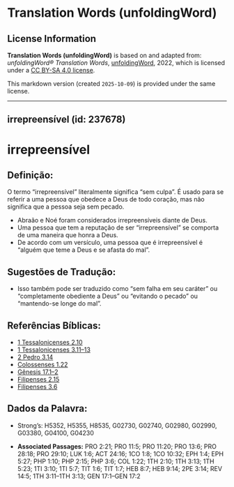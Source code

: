 # Translation Words (unfoldingWord)

## License Information

**Translation Words (unfoldingWord)** is based on and adapted from: _unfoldingWord® Translation Words_, [unfoldingWord](https://unfoldingword.org/utw), 2022, which is licensed under a [CC BY-SA 4.0 license](https://creativecommons.org/licenses/by-sa/4.0/legalcode.en).

This markdown version (created `2025-10-09`) is provided under the same license.



--------------------------------

## irrepreensível (id: 237678)

irrepreensível
==============

Definição:
----------

O termo “irrepreensível” literalmente significa “sem culpa”. É usado para se referir a uma pessoa que obedece a Deus de todo coração, mas não significa que a pessoa seja sem pecado.

* Abraão e Noé foram considerados irrepreensíveis diante de Deus.
* Uma pessoa que tem a reputação de ser “irrepreensível” se comporta de uma maneira que honra a Deus.
* De acordo com um versículo, uma pessoa que é irrepreensível é “alguém que teme a Deus e se afasta do mal”.

Sugestões de Tradução:
----------------------

* Isso também pode ser traduzido como “sem falha em seu caráter” ou “completamente obediente a Deus” ou “evitando o pecado” ou “mantendo\-se longe do mal”.

Referências Bíblicas:
---------------------

* [1 Tessalonicenses 2\.10](https://ref.ly/1Thess2:10)
* [1 Tessalonicenses 3\.11–13](https://ref.ly/1Thess3:11-1Thess3:13)
* [2 Pedro 3\.14](https://ref.ly/2Pet3:14)
* [Colossenses 1\.22](https://ref.ly/Col1:22)
* [Gênesis 17\.1–2](https://ref.ly/Gen17:1-Gen17:2)
* [Filipenses 2\.15](https://ref.ly/Phil2:15)
* [Filipenses 3\.6](https://ref.ly/Phil3:6)

Dados da Palavra:
-----------------

* Strong’s: H5352, H5355, H8535, G02730, G02740, G02980, G02990, G03380, G04100, G04230

* **Associated Passages:** PRO 2:21; PRO 11:5; PRO 11:20; PRO 13:6; PRO 28:18; PRO 29:10; LUK 1:6; ACT 24:16; 1CO 1:8; 1CO 10:32; EPH 1:4; EPH 5:27; PHP 1:10; PHP 2:15; PHP 3:6; COL 1:22; 1TH 2:10; 1TH 3:13; 1TH 5:23; 1TI 3:10; 1TI 5:7; TIT 1:6; TIT 1:7; HEB 8:7; HEB 9:14; 2PE 3:14; REV 14:5; 1TH 3:11–1TH 3:13; GEN 17:1–GEN 17:2


